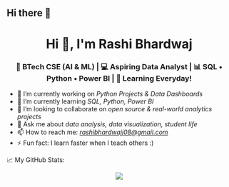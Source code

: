 ## Hi there 👋
<h1 align="center">Hi 👋, I'm Rashi Bhardwaj</h1>
<h3 align="center">🌟 BTech CSE (AI & ML) | 💻 Aspiring Data Analyst | 📊 SQL • Python • Power BI | 🌱 Learning Everyday!</h3>

- 🔭 I’m currently working on *Python Projects & Data Dashboards*
- 🌱 I’m currently learning *SQL, Python, Power BI*
- 👯 I’m looking to collaborate on *open source & real-world analytics projects*
- 💬 Ask me about *data analysis, data visualization, student life*
- 📫 How to reach me: *rashibhardwajj08@gmail.com*
- ⚡ Fun fact: I learn faster when I teach others :)

📈 My GitHub Stats:
<p align="center">
  <img src="https://github-readme-stats.vercel.app/api?username=rashibhardwaj8&show_icons=true&theme=radical" />
</p>
